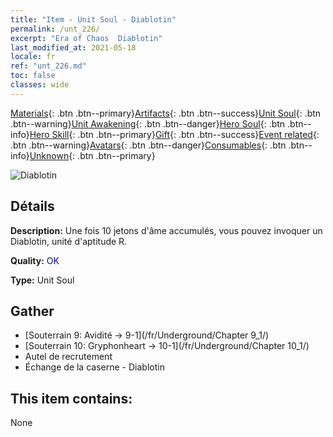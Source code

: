 ```yaml
---
title: "Item - Unit Soul - Diablotin"
permalink: /unt_226/
excerpt: "Era of Chaos  Diablotin"
last_modified_at: 2021-05-18
locale: fr
ref: "unt_226.md"
toc: false
classes: wide
---
```

 [Materials](/ItemsFR/){: .btn .btn--primary}[Artifacts](/ItemsFR/Artifacts/){: .btn .btn--success}[Unit Soul](/ItemsFR/UnitSoul/){: .btn .btn--warning}[Unit Awakening](/ItemsFR/UnitAwakening/){: .btn .btn--danger}[Hero Soul](/ItemsFR/HeroSoul/){: .btn .btn--info}[Hero Skill](/ItemsFR/HeroSkill/){: .btn .btn--primary}[Gift](/ItemsFR/Gift/){: .btn .btn--success}[Event related](/ItemsFR/Events/){: .btn .btn--warning}[Avatars](/ItemsFR/Avatars/){: .btn .btn--danger}[Consumables](/ItemsFR/Consumables/){: .btn .btn--info}[Unknown](/ItemsFR/Unknown/){: .btn .btn--primary}

 ![Diablotin](/images/u/ti_xiaoemo.jpg)

## Détails
 **Description:** Une fois 10 jetons d'âme accumulés, vous pouvez invoquer un Diablotin, unité d'aptitude R.

 **Quality:** <span style="color: #0000CD">OK</span>

 **Type:** Unit Soul

## Gather

*    [Souterrain 9: Avidité -> 9-1](/fr/Underground/Chapter 9_1/) 
*    [Souterrain 10: Gryphonheart -> 10-1](/fr/Underground/Chapter 10_1/) 
*    Autel de recrutement 
*    Échange de la caserne - Diablotin 

## This item contains:

  None

